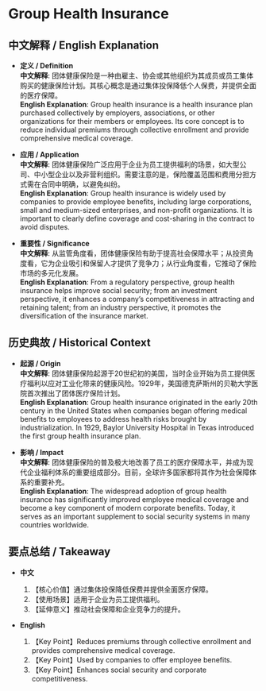 # Group Health Insurance

## 中文解释 / English Explanation

* **定义 / Definition**  
  **中文解释**: 团体健康保险是一种由雇主、协会或其他组织为其成员或员工集体购买的健康保险计划。其核心概念是通过集体投保降低个人保费，并提供全面的医疗保障。  
  **English Explanation**: Group health insurance is a health insurance plan purchased collectively by employers, associations, or other organizations for their members or employees. Its core concept is to reduce individual premiums through collective enrollment and provide comprehensive medical coverage.

* **应用 / Application**  
  **中文解释**: 团体健康保险广泛应用于企业为员工提供福利的场景，如大型公司、中小型企业以及非营利组织。需要注意的是，保险覆盖范围和费用分担方式需在合同中明确，以避免纠纷。  
  **English Explanation**: Group health insurance is widely used by companies to provide employee benefits, including large corporations, small and medium-sized enterprises, and non-profit organizations. It is important to clearly define coverage and cost-sharing in the contract to avoid disputes.

* **重要性 / Significance**  
  **中文解释**: 从监管角度看，团体健康保险有助于提高社会保障水平；从投资角度看，它为企业吸引和保留人才提供了竞争力；从行业角度看，它推动了保险市场的多元化发展。  
  **English Explanation**: From a regulatory perspective, group health insurance helps improve social security; from an investment perspective, it enhances a company’s competitiveness in attracting and retaining talent; from an industry perspective, it promotes the diversification of the insurance market.

## 历史典故 / Historical Context

* **起源 / Origin**  
  **中文解释**: 团体健康保险起源于20世纪初的美国，当时企业开始为员工提供医疗福利以应对工业化带来的健康风险。1929年，美国德克萨斯州的贝勒大学医院首次推出了团体医疗保险计划。  
  **English Explanation**: Group health insurance originated in the early 20th century in the United States when companies began offering medical benefits to employees to address health risks brought by industrialization. In 1929, Baylor University Hospital in Texas introduced the first group health insurance plan.

* **影响 / Impact**  
  **中文解释**: 团体健康保险的普及极大地改善了员工的医疗保障水平，并成为现代企业福利体系的重要组成部分。目前，全球许多国家都将其作为社会保障体系的重要补充。  
  **English Explanation**: The widespread adoption of group health insurance has significantly improved employee medical coverage and become a key component of modern corporate benefits. Today, it serves as an important supplement to social security systems in many countries worldwide.

## 要点总结 / Takeaway

* **中文**  
  1. 【核心价值】通过集体投保降低保费并提供全面医疗保障。
  2. 【使用场景】适用于企业为员工提供福利。
  3. 【延伸意义】推动社会保障和企业竞争力的提升。

* **English**  
  1. 【Key Point】Reduces premiums through collective enrollment and provides comprehensive medical coverage.
  2. 【Key Point】Used by companies to offer employee benefits.
  3. 【Key Point】Enhances social security and corporate competitiveness.